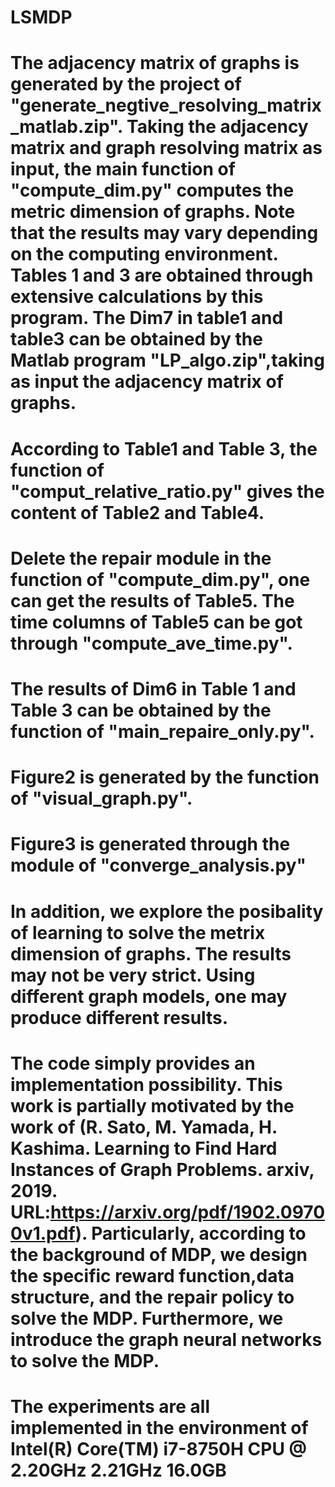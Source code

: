 # LSMDP
# The adjacency matrix of graphs is generated by the project of "generate_negtive_resolving_matrix_matlab.zip". Taking the adjacency matrix and graph resolving matrix as input, the main function of "compute_dim.py" computes the metric dimension of graphs. Note that the results may vary depending on the computing environment. Tables 1 and 3 are obtained through extensive calculations by this program. The Dim7 in table1 and table3 can be obtained by the Matlab program "LP_algo.zip",taking as input the adjacency matrix of graphs. 
# According to Table1 and Table 3, the function of "comput_relative_ratio.py" gives the content of Table2 and Table4.
# Delete the repair module in the function of "compute_dim.py", one can get the results of Table5. The time columns of Table5 can be got through "compute_ave_time.py".
# The results of Dim6 in Table 1 and Table 3 can be obtained by the function of "main_repaire_only.py".
# Figure2 is generated by the function of "visual_graph.py".
# Figure3 is generated through the module of "converge_analysis.py"
# In addition, we explore the posibality of learning to solve the metrix dimension of graphs. The results may not be very strict. Using different graph models, one may produce different results.
# The code simply provides an implementation possibility. This work is partially motivated by the work of (R. Sato, M. Yamada, H. Kashima. Learning to Find Hard Instances of Graph Problems. arxiv, 2019. URL:https://arxiv.org/pdf/1902.09700v1.pdf). Particularly, according to the background of MDP, we design the specific reward function,data structure, and the repair policy to solve the MDP. Furthermore, we introduce the graph neural networks to solve the MDP.
# The experiments are all implemented in the environment of Intel(R) Core(TM) i7-8750H CPU @ 2.20GHz 2.21GHz 16.0GB
